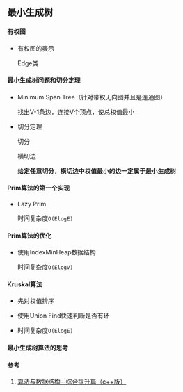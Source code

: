 ## 最小生成树

#### 有权图

- 有权图的表示

  Edge类



#### 最小生成树问题和切分定理

- Minimum Span Tree（针对带权无向图并且是连通图）

  找出V-1条边，连接V个顶点，使总权值最小

- 切分定理

  切分

  横切边

  **给定任意切分，横切边中权值最小的边一定属于最小生成树**



#### Prim算法的第一个实现

- Lazy Prim

  时间复杂度`O(ElogE)`



#### Prim算法的优化

- 使用IndexMinHeap数据结构

  时间复杂度`O(ElogV)`



#### Kruskal算法

- 先对权值排序

- 使用Union Find快速判断是否有环

- 时间复杂度`O(ElogE)`



#### 最小生成树算法的思考



#### 参考

1. [算法与数据结构--综合提升篇（c++版）](https://coding.imooc.com/class/71.html)